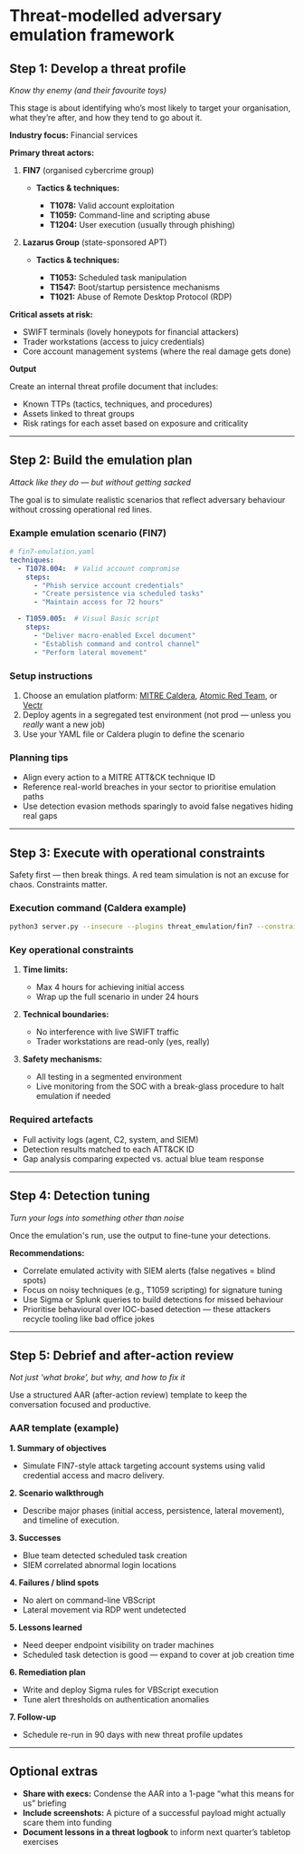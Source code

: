 # Threat-modelled adversary emulation framework

## Step 1: Develop a threat profile

*Know thy enemy (and their favourite toys)*

This stage is about identifying who’s most likely to target your organisation, what they’re after, and how they tend to go about it.

**Industry focus:** Financial services

**Primary threat actors:**

1. **FIN7** (organised cybercrime group)

   * **Tactics & techniques:**

     * **T1078:** Valid account exploitation
     * **T1059:** Command-line and scripting abuse
     * **T1204:** User execution (usually through phishing)

2. **Lazarus Group** (state-sponsored APT)

   * **Tactics & techniques:**

     * **T1053:** Scheduled task manipulation
     * **T1547:** Boot/startup persistence mechanisms
     * **T1021:** Abuse of Remote Desktop Protocol (RDP)

**Critical assets at risk:**

* SWIFT terminals (lovely honeypots for financial attackers)
* Trader workstations (access to juicy credentials)
* Core account management systems (where the real damage gets done)

**Output**

Create an internal threat profile document that includes:

* Known TTPs (tactics, techniques, and procedures)
* Assets linked to threat groups
* Risk ratings for each asset based on exposure and criticality

---

## Step 2: Build the emulation plan

*Attack like they do — but without getting sacked*

The goal is to simulate realistic scenarios that reflect adversary behaviour without crossing operational red lines.

### Example emulation scenario (FIN7)

```yaml
# fin7-emulation.yaml  
techniques:  
  - T1078.004:  # Valid account compromise  
    steps:  
      - "Phish service account credentials"  
      - "Create persistence via scheduled tasks"  
      - "Maintain access for 72 hours"  

  - T1059.005:  # Visual Basic script  
    steps:  
      - "Deliver macro-enabled Excel document"  
      - "Establish command and control channel"  
      - "Perform lateral movement"
```

### Setup instructions

1. Choose an emulation platform: [MITRE Caldera](https://github.com/mitre/caldera), [Atomic Red Team](https://github.com/redcanaryco/atomic-red-team), or [Vectr](https://github.com/SecurityRiskAdvisors/VECTR)
2. Deploy agents in a segregated test environment (not prod — unless you *really* want a new job)
3. Use your YAML file or Caldera plugin to define the scenario

### Planning tips

* Align every action to a MITRE ATT\&CK technique ID
* Reference real-world breaches in your sector to prioritise emulation paths
* Use detection evasion methods sparingly to avoid false negatives hiding real gaps

---

## Step 3: Execute with operational constraints

Safety first — then break things. A red team simulation is not an excuse for chaos. Constraints matter.

### Execution command (Caldera example)

```bash
python3 server.py --insecure --plugins threat_emulation/fin7 --constraints realism.yaml
```

### Key operational constraints

1. **Time limits:**

   * Max 4 hours for achieving initial access
   * Wrap up the full scenario in under 24 hours

2. **Technical boundaries:**

   * No interference with live SWIFT traffic
   * Trader workstations are read-only (yes, really)

3. **Safety mechanisms:**

   * All testing in a segmented environment
   * Live monitoring from the SOC with a break-glass procedure to halt emulation if needed

### Required artefacts

* Full activity logs (agent, C2, system, and SIEM)
* Detection results matched to each ATT\&CK ID
* Gap analysis comparing expected vs. actual blue team response

---

## Step 4: Detection tuning

*Turn your logs into something other than noise*

Once the emulation's run, use the output to fine-tune your detections.

**Recommendations:**

* Correlate emulated activity with SIEM alerts (false negatives = blind spots)
* Focus on noisy techniques (e.g., T1059 scripting) for signature tuning
* Use Sigma or Splunk queries to build detections for missed behaviour
* Prioritise behavioural over IOC-based detection — these attackers recycle tooling like bad office jokes

---

## Step 5: Debrief and after-action review

*Not just ‘what broke’, but *why*, and *how to fix it**

Use a structured AAR (after-action review) template to keep the conversation focused and productive.

### AAR template (example)

**1. Summary of objectives**

- Simulate FIN7-style attack targeting account systems using valid credential access and macro delivery.

**2. Scenario walkthrough**

- Describe major phases (initial access, persistence, lateral movement), and timeline of execution.

**3. Successes**

- Blue team detected scheduled task creation
- SIEM correlated abnormal login locations

**4. Failures / blind spots**

- No alert on command-line VBScript
- Lateral movement via RDP went undetected

**5. Lessons learned**

- Need deeper endpoint visibility on trader machines
- Scheduled task detection is good — expand to cover at job creation time

**6. Remediation plan**

- Write and deploy Sigma rules for VBScript execution
- Tune alert thresholds on authentication anomalies

**7. Follow-up**

- Schedule re-run in 90 days with new threat profile updates

---

## Optional extras

* **Share with execs:** Condense the AAR into a 1-page “what this means for us” briefing
* **Include screenshots:** A picture of a successful payload might actually scare them into funding
* **Document lessons in a threat logbook** to inform next quarter’s tabletop exercises
